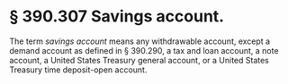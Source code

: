 # § 390.307   Savings account.

The term *savings account* means any withdrawable account, except a demand account as defined in § 390.290, a tax and loan account, a note account, a United States Treasury general account, or a United States Treasury time deposit-open account.




